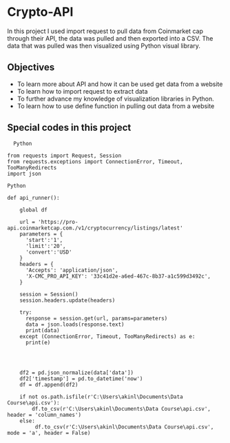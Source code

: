 # Crypto-API

In this project I used import request to pull data from Coinmarket cap through their API, the data was pulled and then exported into a CSV. The data that was pulled was then visualized using Python visual library.

## Objectives
- To learn more about API and how it can be used get data from a website
- To learn how to import request to extract data
- To further advance my knowledge of visualization libraries in Python.
- To learn how to use define function in pulling out data from a website 

## Special codes in this project

```
  Python

from requests import Request, Session
from requests.exceptions import ConnectionError, Timeout, TooManyRedirects
import json
```

```
Python

def api_runner():

    global df
    
    url = 'https://pro-api.coinmarketcap.com./v1/cryptocurrency/listings/latest'
    parameters = {
      'start':'1',
      'limit':'20',
      'convert':'USD'
    }
    headers = {
      'Accepts': 'application/json',
      'X-CMC_PRO_API_KEY': '33c41d2e-a6ed-467c-8b37-a1c599d3492c',
    }

    session = Session()
    session.headers.update(headers)

    try:
      response = session.get(url, params=parameters)
      data = json.loads(response.text)
      print(data)
    except (ConnectionError, Timeout, TooManyRedirects) as e:
      print(e)
       
    
 

    df2 = pd.json_normalize(data['data'])
    df2['timestamp'] = pd.to_datetime('now')
    df = df.append(df2)
    
    if not os.path.isfile(r'C:\Users\akinl\Documents\Data Course\api.csv'):
        df.to_csv(r'C:\Users\akinl\Documents\Data Course\api.csv', header = 'column_names')
    else: 
         df.to_csv(r'C:\Users\akinl\Documents\Data Course\api.csv', mode = 'a', header = False)
```

